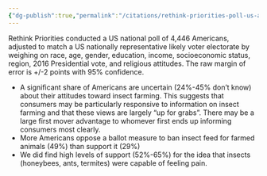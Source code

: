 ```yaml
---
{"dg-publish":true,"permalink":"/citations/rethink-priorities-poll-us-attitudes-towards-insects-rethink-priorities/","tags":["#insects","#USA","#public_opinion"],"created":"2025-10-23T14:15:14.045+01:00","updated":"2025-10-23T14:15:14.284+01:00"}
---
```


Rethink Priorities conducted a US national poll of 4,446 Americans, adjusted to match a US nationally representative likely voter electorate by weighing on race, age, gender, education, income, socioeconomic status, region, 2016 Presidential vote, and religious attitudes. The raw margin of error is +/-2 points with 95% confidence.

- A significant share of Americans are uncertain (24%-45% don’t know) about their attitudes toward insect farming. This suggests that consumers may be particularly responsive to information on insect farming and that these views are largely “up for grabs”. There may be a large first mover advantage to whomever first ends up informing consumers most clearly.
- More Americans oppose a ballot measure to ban insect feed for farmed animals (49%) than support it (29%)
- We did find high levels of support (52%-65%) for the idea that insects (honeybees, ants, termites) were capable of feeling pain.